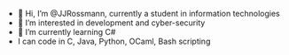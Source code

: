 - 👋 Hi, I’m @JJRossmann, currently a student in information technologies
- 👀 I’m interested in development and cyber-security
- 🌱 I’m currently learning C#
- I can code in C, Java, Python, OCaml, Bash scripting

<!---
JJRossmann/JJRossmann is a ✨ special ✨ repository because its `README.md` (this file) appears on your GitHub profile.
You can click the Preview link to take a look at your changes.
--->
